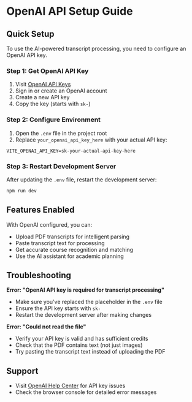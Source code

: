 # OpenAI API Setup Guide

## Quick Setup

To use the AI-powered transcript processing, you need to configure an OpenAI API key.

### Step 1: Get OpenAI API Key
1. Visit [OpenAI API Keys](https://platform.openai.com/api-keys)
2. Sign in or create an OpenAI account
3. Create a new API key
4. Copy the key (starts with `sk-`)

### Step 2: Configure Environment
1. Open the `.env` file in the project root
2. Replace `your_openai_api_key_here` with your actual API key:

```
VITE_OPENAI_API_KEY=sk-your-actual-api-key-here
```

### Step 3: Restart Development Server
After updating the `.env` file, restart the development server:
```bash
npm run dev
```

## Features Enabled
With OpenAI configured, you can:
- Upload PDF transcripts for intelligent parsing
- Paste transcript text for processing
- Get accurate course recognition and matching
- Use the AI assistant for academic planning

## Troubleshooting

**Error: "OpenAI API key is required for transcript processing"**
- Make sure you've replaced the placeholder in the `.env` file
- Ensure the API key starts with `sk-`
- Restart the development server after making changes

**Error: "Could not read the file"**
- Verify your API key is valid and has sufficient credits
- Check that the PDF contains text (not just images)
- Try pasting the transcript text instead of uploading the PDF

## Support
- Visit [OpenAI Help Center](https://help.openai.com/) for API key issues
- Check the browser console for detailed error messages
